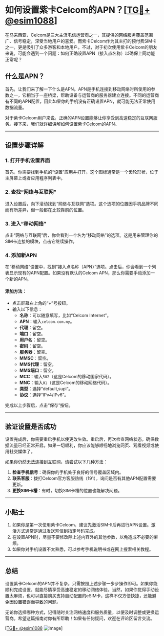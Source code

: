 # 如何设置紫卡Celcom的APN？[[TG💪+ @esim1088](https://t.me/s/esim1088)]

在马来西亚，Celcom是三大主流电信运营商之一，其提供的网络服务覆盖范围广、信号稳定，深受当地用户的喜爱。而紫卡Celcom作为其主打的预付费SIM卡之一，更是吸引了众多游客和本地用户。不过，对于初次使用紫卡Celcom的朋友来说，可能会遇到一个问题：如何正确设置APN（接入点名称）以确保上网功能正常呢？

## 什么是APN？

首先，让我们来了解一下什么是APN。APN是手机连接到移动网络时所使用的参数之一，它相当于一座桥梁，帮助设备与运营商的服务器建立连接。不同的运营商有不同的APN配置，因此如果你的手机没有正确设置APN，就可能无法正常使用数据流量。

对于紫卡Celcom用户来说，正确的APN设置能够让你享受到高速稳定的互联网服务。接下来，我们就详细讲解如何设置紫卡Celcom的APN。

---

## 设置步骤详解

### 1. 打开手机设置界面

首先，你需要找到手机的“设置”应用并打开。这个图标通常是一个齿轮形状，位于主屏幕上或者应用程序列表中。

### 2. 查找“网络与互联网”

进入设置后，向下滚动找到“网络与互联网”选项。这个选项的位置因手机品牌不同而有所差异，但一般都在比较靠前的位置。

### 3. 进入“移动网络”

点击“网络与互联网”后，你会看到一个名为“移动网络”的选项。这是用来管理你的SIM卡连接的模块，点击它继续操作。

### 4. 添加新APN

在“移动网络”设置中，找到“接入点名称（APN）”选项。点击后，你会看到一个列表显示现有的APN配置。如果没有默认的Celcom APN，那么你需要手动添加一个新的APN。

#### 添加方法：
- 点击屏幕右上角的“+”号按钮。
- 输入以下信息：
  - **名称**：可以随意填写，比如“Celcom Internet”。
  - **APN**：输入`celcom.com.my`。
  - **代理**：留空。
  - **端口**：留空。
  - **用户名**：留空。
  - **密码**：留空。
  - **服务器**：留空。
  - **MMSC**：留空。
  - **MMS代理**：留空。
  - **MMS端口**：留空。
  - **MCC**：输入`502`（这是Celcom的移动国家代码）。
  - **MNC**：输入`01`（这是Celcom的移动网络代码）。
  - **类型**：选择“default,supl”。
  - **协议**：选择“IPv4/IPv6”。

完成以上步骤后，点击“保存”按钮。

---

## 验证设置是否成功

设置完成后，你需要重启手机以使更改生效。重启后，再次检查网络状态，确保数据流量已经正常开启。如果一切顺利，你应该能够顺畅地浏览网页、观看视频或使用社交媒体了。

如果你仍然无法连接到互联网，请尝试以下几种方法：

1. **检查手机信号**：确保你的手机处于良好的信号覆盖区域内。
2. **联系客服**：拨打Celcom官方客服热线（191），询问是否有其他APN配置需要更新。
3. **更换SIM卡槽**：有时，切换SIM卡槽的位置也能解决问题。

---

## 小贴士

1. 如果你是第一次使用紫卡Celcom，建议先激活SIM卡后再进行APN设置。激活方式通常是通过发送短信到指定号码完成。
2. 在设置APN时，尽量不要修改除上述内容外的其他参数，以免造成不必要的麻烦。
3. 如果你对手机设置不太熟悉，可以参考手机说明书或在网上搜索相关教程。

---

## 总结

设置紫卡Celcom的APN并不复杂，只需按照上述步骤一步步操作即可。如果你能顺利完成设置，就能尽情享受高速稳定的移动网络体验。当然，如果你觉得手动设置太麻烦，也可以直接购买支持自动配置的eSIM卡，这样不仅方便快捷，还能避免因设置错误而导致的问题。

无论你选择哪种方式，记得随时关注网络速度和服务质量，以便及时调整或更换运营商。希望这篇指南对你有所帮助！如果有任何疑问，欢迎在评论区留言交流。

[[TG💪+ @esim1088](https://t.me/s/esim1088) ![Image](https://i.postimg.cc/4NQfJmqS/Snipaste-2025-05-13-00-14-12.png)]
